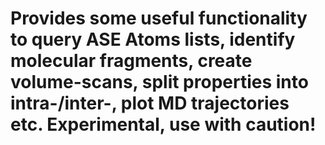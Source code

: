 # Provides some useful functionality to query ASE Atoms lists, identify molecular fragments, create volume-scans, split properties into intra-/inter-, plot MD trajectories etc. Experimental, use with caution!
